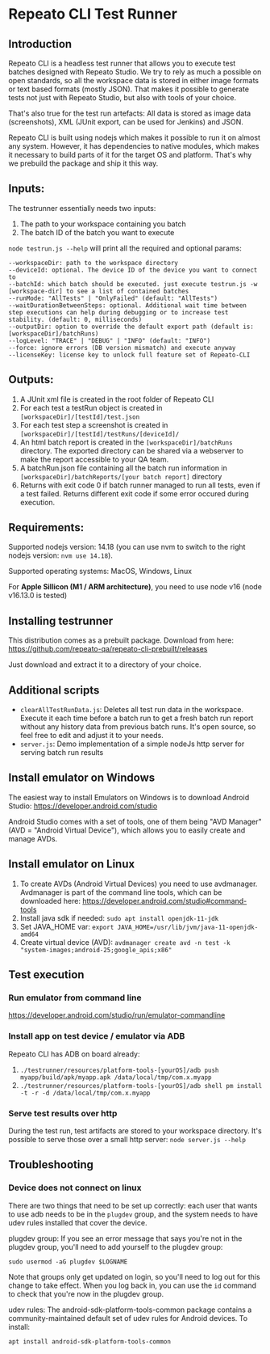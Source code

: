 # Repeato CLI Test Runner

## Introduction

Repeato CLI is a headless test runner that allows you to execute test batches designed with Repeato Studio. We try to rely as much a possible on open standards, so all the workspace data is stored in either image formats or text based formats (mostly JSON).
That makes it possible to generate tests not just with Repeato Studio, but also with tools of your choice.

That's also true for the test run artefacts: All data is stored as image data (screenshots), XML (JUnit export, can be used for Jenkins) and JSON.

Repeato CLI is built using nodejs which makes it possible to run it on almost any system. However, it has dependencies to native modules, which makes it necessary to build parts of it for the target OS and platform. That's why we prebuild the package and ship it this way.

## Inputs:

The testrunner essentially needs two inputs:

1. The path to your workspace containing you batch
2. The batch ID of the batch you want to execute

`node testrun.js --help` will print all the required and optional params:

```
--workspaceDir: path to the workspace directory
--deviceId: optional. The device ID of the device you want to connect to
--batchId: which batch should be executed. just execute testrun.js -w [workspace-dir] to see a list of contained batches
--runMode: "AllTests" | "OnlyFailed" (default: "AllTests")
--waitDurationBetweenSteps: optional. Additional wait time between step executions can help during debugging or to increase test stability. (default: 0, milliseconds)
--outputDir: option to override the default export path (default is: [workspaceDir]/batchRuns)
--logLevel: "TRACE" | "DEBUG" | "INFO" (default: "INFO")
--force: ignore errors (DB version mismatch) and execute anyway
--licenseKey: license key to unlock full feature set of Repeato-CLI
```

## Outputs:

1. A JUnit xml file is created in the root folder of Repeato CLI
2. For each test a testRun object is created in `[workspaceDir]/[testId]/test.json`
3. For each test step a screenshot is created in `[workspaceDir]/[testId]/testRuns/[deviceId]/`
4. An html batch report is created in the `[workspaceDir]/batchRuns` directory. The exported directory can be shared via a webserver to make the report accessible to your QA team.
5. A batchRun.json file containing all the batch run information in `[workspaceDir]/batchReports/[your batch report]` directory
6. Returns with exit code 0 if batch runner managed to run all tests, even if a test failed. Returns different exit code if some error occured during execution.

## Requirements:

Supported nodejs version: 14.18 (you can use nvm to switch to the right nodejs version: `nvm use 14.18`).

Supported operating systems: MacOS, Windows, Linux

For **Apple Sillicon (M1 / ARM architecture)**, you need to use node v16 (node v16.13.0 is tested)

## Installing testrunner

This distribution comes as a prebuilt package. Download from here: https://github.com/repeato-qa/repeato-cli-prebuilt/releases

Just download and extract it to a directory of your choice.

## Additional scripts

- `clearAllTestRunData.js`: Deletes all test run data in the workspace. Execute it each time before a batch run to get a fresh batch run report without any history data from previous batch runs. It's open source, so feel free to edit and adjust it to your needs.
- `server.js`: Demo implementation of a simple nodeJs http server for serving batch run results

## Install emulator on Windows

The easiest way to install Emulators on Windows is to download Android Studio: https://developer.android.com/studio

Android Studio comes with a set of tools, one of them being "AVD Manager" (AVD = "Android Virtual Device"), which allows you to easily create and manage AVDs.

## Install emulator on Linux

1. To create AVDs (Android Virtual Devices) you need to use avdmanager. Avdmanager is part of the command line tools, which can be downloaded here: https://developer.android.com/studio#command-tools
2. Install java sdk if needed: `sudo apt install openjdk-11-jdk`
3. Set JAVA_HOME var: `export JAVA_HOME=/usr/lib/jvm/java-11-openjdk-amd64`
4. Create virtual device (AVD): `avdmanager create avd -n test -k "system-images;android-25;google_apis;x86"`

## Test execution

### Run emulator from command line

https://developer.android.com/studio/run/emulator-commandline

### Install app on test device / emulator via ADB

Repeato CLI has ADB on board already:

1. `./testrunner/resources/platform-tools-[yourOS]/adb push myapp/build/apk/myapp.apk /data/local/tmp/com.x.myapp`
2. `./testrunner/resources/platform-tools-[yourOS]/adb shell pm install -t -r -d /data/local/tmp/com.x.myapp`

### Serve test results over http

During the test run, test artifacts are stored to your workspace directory. It's possible to serve those over a small http server:
`node server.js --help`

## Troubleshooting

### Device does not connect on linux

There are two things that need to be set up correctly: each user that wants to use adb needs to be in the `plugdev` group, and the system needs to have udev rules installed that cover the device.

plugdev group: If you see an error message that says you're not in the plugdev group, you'll need to add yourself to the plugdev group:

`sudo usermod -aG plugdev $LOGNAME`

Note that groups only get updated on login, so you'll need to log out for this change to take effect. When you log back in, you can use the `id` command to check that you're now in the plugdev group.

udev rules: The android-sdk-platform-tools-common package contains a community-maintained default set of udev rules for Android devices. To install:

`apt install android-sdk-platform-tools-common`
